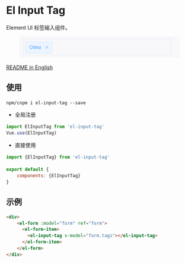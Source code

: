 # El Input Tag
Element UI 标签输入组件。
<p align="center">
  <img src="demo.gif" alt="Logo"/>
</p>

[README in English](README.md)

## 使用
`npm/cnpm i el-input-tag --save`
- 全局注册
``` js
import ElInputTag from 'el-input-tag'
Vue.use(ElInputTag)
```

- 直接使用
``` js
import {ElInputTag} from 'el-input-tag'

export default {
    components: {ElInputTag}
}
```

## 示例
``` html
<div>
    <el-form :model="form" ref="form">
      <el-form-item>
        <el-input-tag v-model="form.tags"></el-input-tag>
      </el-form-item>
    </el-form>
</div>
```